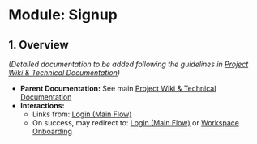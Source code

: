 # Module: Signup

## 1. Overview
*(Detailed documentation to be added following the guidelines in [Project Wiki & Technical Documentation](../README.md#documentation-guidelines))*

- **Parent Documentation:** See main [Project Wiki & Technical Documentation](../README.md)
- **Interactions:**
  - Links from: [Login (Main Flow)](./login.md)
  - On success, may redirect to: [Login (Main Flow)](./login.md) or [Workspace Onboarding](../workspace/_subdomain_/onboarding.md) 